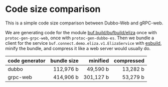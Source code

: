 # Code size comparison

This is a simple code size comparison between Dubbo-Web and gRPC-web.

We are generating code for the module [buf.build/bufbuild/eliza](https://buf.build/bufbuild/eliza)
once with `protoc-gen-grpc-web`, once with `protoc-gen-dubbo-es`.
Then we bundle a client for the service `buf.connect.demo.eliza.v1.ElizaService`
with [esbuild](https://esbuild.github.io/), minify the bundle, and compress
it like a web server would usually do.

| code generator | bundle size |  minified | compressed |
| -------------- | ----------: | --------: | ---------: |
| dubbo          |   112,976 b |  49,590 b |   13,282 b |
| grpc-web       |   414,906 b | 301,127 b |   53,279 b |
